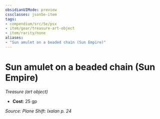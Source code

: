 ```yaml
---
obsidianUIMode: preview
cssclasses: json5e-item
tags:
- compendium/src/5e/psx
- item/gear/treasure-art-object
- item/rarity/none
aliases: 
- "Sun amulet on a beaded chain (Sun Empire)"
---
```

# Sun amulet on a beaded chain (Sun Empire)
*Treasure (art object)*  

- **Cost**: 25 gp

*Source: Plane Shift: Ixalan p. 24*